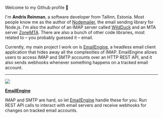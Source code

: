 Welcome to my Github profile 👋

I'm **Andris Reinman**, a software developer from Tallinn, Estonia. Most people know me as the author of [Nodemailer](https://nodemailer.com), the email sending library for Node.js. I'm also the author of an IMAP server called [WildDuck](https://wildduck.email/) and an MTA server [ZoneMTA](https://github.com/zone-eu/zone-mta). There are also a bunch of other code libraries, most related to – you probably guessed it – email.

Currently, my main project I work on is [EmailEngine](https://emailengine.app/?utm_source=github&utm_campaign=github-profile&utm_medium=github-profile), a headless email client application that hides away all the complexities of IMAP. EmailEngine allows users to access IMAP and SMTP accounts over an HTTP REST API, and it also sends webhooks whenever something happens on a tracked email account.

-----

![](https://emailengine.app/lib_pTNsKLAHHUZrxQKE/6etgoat1wj19t5o5.png?w=80)


**[EmailEngine](https://emailengine.app/?utm_source=github&utm_campaign=github-profile&utm_medium=github-profile)**

IMAP and SMTP are hard, so let [EmailEngine](https://emailengine.app/?utm_source=github&utm_campaign=github-profile&utm_medium=github-profile) handle these for you. Run REST API calls to interact with email servers and receive webhooks for changes on tracked email accounts.
